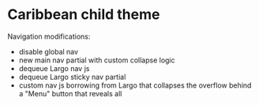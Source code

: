 # Caribbean child theme

Navigation modifications:

- disable global nav
- new main nav partial with custom collapse logic
- dequeue Largo nav js
- dequeue Largo sticky nav partial
- custom nav js borrowing from Largo that collapses the overflow behind a "Menu" button that reveals all
